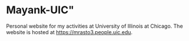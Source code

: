 # Mayank-UIC"

Personal website for my activities at University of Illinois at Chicago. The website is hosted at <https://mrasto3.people.uic.edu>.